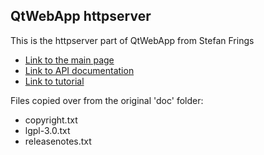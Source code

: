 ## QtWebApp httpserver ##

This is the httpserver part of QtWebApp from Stefan Frings

  - [Link to the main page](http://stefanfrings.de/qtwebapp/index-en.html)
  - [Link to API documentation](http://stefanfrings.de/qtwebapp/api/index.html)
  - [Link to tutorial](http://stefanfrings.de/qtwebapp/tutorial/index.html)

Files copied over from the original 'doc' folder:

  - copyright.txt
  - lgpl-3.0.txt
  - releasenotes.txt
